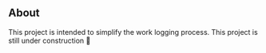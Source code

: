 ## About

This project is intended to simplify the work logging process.
This project is still under construction 🚧
